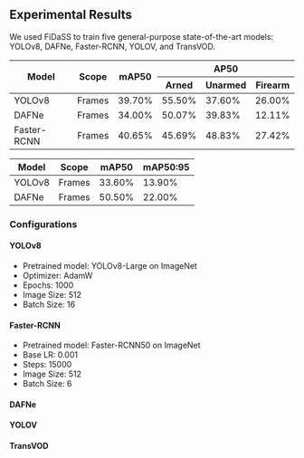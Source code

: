 ## Experimental Results

We used FiDaSS to train five general-purpose state-of-the-art models: YOLOv8, DAFNe, Faster-RCNN, YOLOV, and TransVOD. 

<table class="tg">
<thead>
  <tr>
    <th class="tg-c3ow" rowspan="2">Model</th>
    <th class="tg-c3ow" rowspan="2">Scope</th>
    <th class="tg-c3ow" rowspan="2">mAP50</th>
    <th class="tg-c3ow" colspan="3">AP50</th>
  </tr>
  <tr>
    <th class="tg-c3ow">Arned</th>
    <th class="tg-c3ow">Unarmed</th>
    <th class="tg-c3ow">Firearm</th>
  </tr>
</thead>
<tbody>
  <tr>
    <td class="tg-0pky">YOLOv8</td>
    <td class="tg-0pky">Frames</td>
    <td class="tg-0pky">39.70%</td>
    <td class="tg-0pky">55.50%</td>
    <td class="tg-0pky">37.60%</td>
    <td class="tg-0pky">26.00%</td>
  </tr>
  <tr>
    <td class="tg-0pky">DAFNe</td>
    <td class="tg-zahu">Frames</td>
    <td class="tg-0pky">34.00%</td>
    <td class="tg-0pky">50.07%</td>
    <td class="tg-0pky">39.83%</td>
    <td class="tg-0pky">12.11%</td>
  </tr>
  <tr>
    <td class="tg-0pky">Faster-RCNN</td>
    <td class="tg-zahu">Frames</td>
    <td class="tg-0pky">40.65%</td>
    <td class="tg-0pky">45.69%</td>
    <td class="tg-0pky">48.83%</td>
    <td class="tg-0pky">27.42%</td>
  </tr>
</tbody>
</table>

<table class="tg">
<thead>
  <tr>
    <th class="tg-c3ow">Model</th>
    <th class="tg-c3ow">Scope</th>
    <th class="tg-c3ow">mAP50</th>
    <th class="tg-c3ow">mAP50:95</th>
  </tr>
</thead>
<tbody>
  <tr>
    <td class="tg-0pky">YOLOv8</td>
    <td class="tg-0pky">Frames</td>
    <td class="tg-0pky">33.60%</td>
    <td class="tg-0pky">13.90%</td>
  </tr>
  <tr>
    <td class="tg-0pky">DAFNe</td>
    <td class="tg-zahu">Frames</td>
    <td class="tg-0pky">50.50%</td>
    <td class="tg-0pky">22.00%</td>
  </tr>
</tbody>
</table>

### Configurations

#### YOLOv8
- Pretrained model: YOLOv8-Large on ImageNet
- Optimizer: AdamW
- Epochs: 1000
- Image Size: 512
- Batch Size: 16


#### Faster-RCNN
- Pretrained model: Faster-RCNN50 on ImageNet
- Base LR: 0.001
- Steps: 15000
- Image Size: 512
- Batch Size: 6

#### DAFNe

#### YOLOV

#### TransVOD
